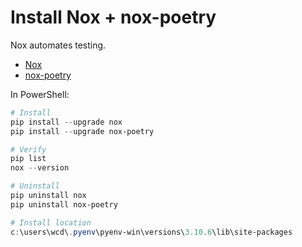 # Install Nox + nox-poetry

Nox automates testing.

- [Nox](https://nox.thea.codes/)
- [nox-poetry](https://nox-poetry.readthedocs.io/)

In PowerShell:

```powershell
# Install
pip install --upgrade nox
pip install --upgrade nox-poetry

# Verify
pip list
nox --version

# Uninstall
pip uninstall nox
pip uninstall nox-poetry

# Install location
c:\users\wcd\.pyenv\pyenv-win\versions\3.10.6\lib\site-packages
```

